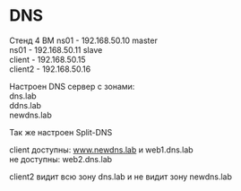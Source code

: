# DNS
Стенд 4 ВМ
ns01 - 192.168.50.10 master  
ns01 - 192.168.50.11 slave  
client - 192.168.50.15  
client2 - 192.168.50.16  


Настроен DNS сервер с зонами:  
dns.lab  
ddns.lab  
newdns.lab  

Так же настроен Split-DNS  

client 
доступны: www.newdns.lab и web1.dns.lab  
не доступны: web2.dns.lab

client2 видит всю зону dns.lab и не видит зону newdns.lab
